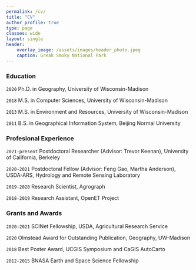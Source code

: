 ```yaml
---
permalink: /cv/
title: "CV"
author_profile: true
type: page
classes: wide
layout: single
header:
    overlay_image: /assets/images/header_photo.jpeg
    caption: Greak Smoky National Park
---
```


### Education

`2020`
Ph.D. in Geography, University of Wisconsin-Madison

`2018`
M.S. in Computer Sciences, University of Wisconsin-Madison

`2013`
M.S. in Environment and Resources, University of Wisconsin-Madison

`2011`
B.S. in Geographical Information System, Beijing Normal University


### Profesional Experience

`2021-present`
Postdoctoral Researcher (Advisor: Trevor Keenan), University of California, Berkeley

`2020-2021`
Postdoctoral Fellow (Advisor: Feng Gao, Martha Anderson), USDA-ARS, Hydrology and Remote Sensing Laboratory

`2019-2020`
Research Scientist, Agrograph

`2018-2019`
Research Assistant, OpenET Project


### Grants and Awards

`2020-2021`
SCINet Fellowship, USDA, Agricultural Research Service 

`2020`
Olmstead Award for Outstanding Publication, Geography, UW-Madison

`2018`
Best Poster Award, UCGIS Symposium and CaGIS AutoCarto

`2012-2015`
BNASA Earth and Space Science Fellowship


